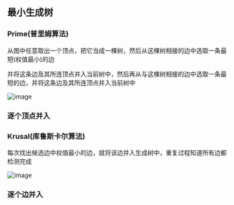 ## 最小生成树

### Prime(普里姆算法)

从图中任意取出一个顶点，把它当成一棵树，然后从这棵树相接的边中选取一条最短(权值最小)的边

并将这条边及其所连顶点并入当前树中，然后再从与这棵树相接的边中选取一条最短的边，并将这条边及其所连顶点并入当前树中

![image](https://github.com/YC-L/Postgraduate-examination/blob/DataStructure/imgs/Prime.png)

### 逐个顶点并入

### Krusal(库鲁斯卡尔算法)

每次找出候选边中权值最小的边，就将该边并入生成树中，重复过程知道所有边都检测完成

![image](https://github.com/YC-L/Postgraduate-examination/blob/DataStructure/imgs/Prime.png)

### 逐个边并入







